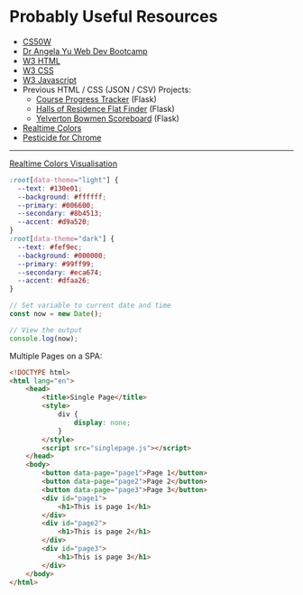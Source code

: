 # Probably Useful Resources

- [CS50W](https://cs50.harvard.edu/web/2020/)
- [Dr Angela Yu Web Dev Bootcamp](https://www.udemy.com/course/the-complete-web-development-bootcamp)
- [W3 HTML](https://www.w3schools.com/html/default.asp)
- [W3 CSS](https://www.w3schools.com/css/default.asp)
- [W3 Javascript](https://www.w3schools.com/js/default.asp)
- Previous HTML / CSS (JSON / CSV) Projects:
    - [Course Progress Tracker](https://github.com/corey-richardson/course-progress-tracker) (Flask)
    - [Halls of Residence Flat Finder](https://github.com/corey-richardson/halls-of-residence-flat-finder) (Flask)
    - [Yelverton Bowmen Scoreboard](https://github.com/corey-richardson/yelverton-bowmen-scoreboard) (Flask)
- [Realtime Colors](https://www.realtimecolors.com/)
- [Pesticide for Chrome](https://chrome.google.com/webstore/detail/pesticide-for-chrome/bakpbgckdnepkmkeaiomhmfcnejndkbi)
---

[Realtime Colors Visualisation](https://www.realtimecolors.com/?colors=130e01-ffffff-006600-8b4513-d9a520&fonts=Poppins-Poppins)
```css
:root[data-theme="light"] {
  --text: #130e01;
  --background: #ffffff;
  --primary: #006600;
  --secondary: #8b4513;
  --accent: #d9a520;
}
:root[data-theme="dark"] {
  --text: #fef9ec;
  --background: #000000;
  --primary: #99ff99;
  --secondary: #eca674;
  --accent: #dfaa26;
}
```

```js
// Set variable to current date and time
const now = new Date();

// View the output
console.log(now);
```
Multiple Pages on a SPA:

```html
<!DOCTYPE html>
<html lang="en">
    <head>
        <title>Single Page</title>
        <style>
            div {
                display: none;
            }
        </style>
        <script src="singlepage.js"></script>
    </head>
    <body>
        <button data-page="page1">Page 1</button>
        <button data-page="page2">Page 2</button>
        <button data-page="page3">Page 3</button>
        <div id="page1">
            <h1>This is page 1</h1>
        </div>
        <div id="page2">
            <h1>This is page 2</h1>
        </div>
        <div id="page3">
            <h1>This is page 3</h1>
        </div>
    </body>
</html>
```